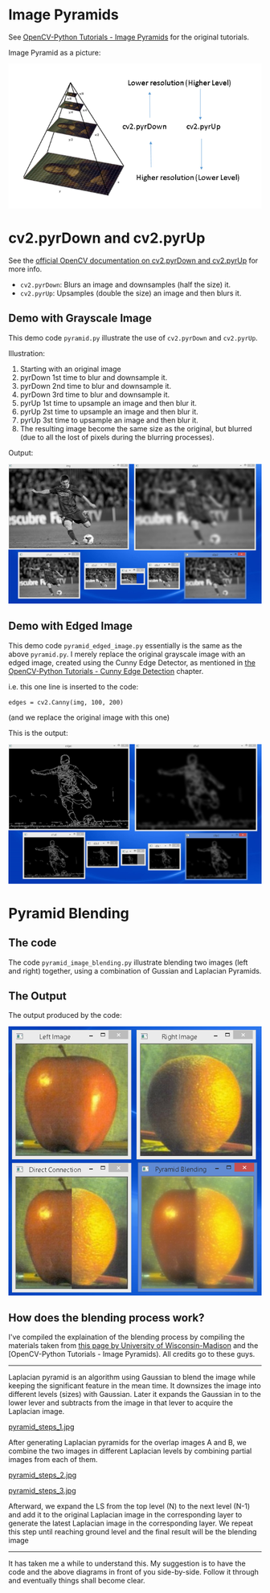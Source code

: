 # Image Pyramids

See [OpenCV-Python Tutorials - Image Pyramids](https://opencv-python-tutroals.readthedocs.org/en/latest/py_tutorials/py_imgproc/py_pyramids/py_pyramids.html#pyramids) for the original tutorials.

Image Pyramid as a picture:

![image_pyramid.png](./screenshots/image_pyramid.png)

# cv2.pyrDown and cv2.pyrUp

See the [official OpenCV documentation on cv2.pyrDown and cv2.pyrUp](http://docs.opencv.org/modules/imgproc/doc/filtering.html) for more info.

- `cv2.pyrDown`: Blurs an image and downsamples (half the size) it.
- `cv2.pyrUp`: Upsamples (double the size) an image and then blurs it.

## Demo with Grayscale Image

This demo code `pyramid.py` illustrate the use of `cv2.pyrDown` and `cv2.pyrUp`.

Illustration:

1. Starting with an original image
2. pyrDown 1st time to blur and downsample it.
3. pyrDown 2nd time to blur and downsample it.
4. pyrDown 3rd time to blur and downsample it.
5. pyrUp 1st time to upsample an image and then blur it.
6. pyrUp 2st time to upsample an image and then blur it.
7. pyrUp 3st time to upsample an image and then blur it.
8. The resulting image become the same size as the original, but blurred (due to all the lost of pixels during the blurring processes).

Output:

![image_pyramid_down3_up3.png](./screenshots/image_pyramid_down3_up3.png)

## Demo with Edged Image

This demo code `pyramid_edged_image.py` essentially is the same as the above `pyramid.py`. I merely replace the original grayscale image with an edged image, created using the Cunny Edge Detector, as mentioned in [the OpenCV-Python Tutorials - Cunny Edge Detection](https://opencv-python-tutroals.readthedocs.org/en/latest/py_tutorials/py_imgproc/py_canny/py_canny.html#canny) chapter.

i.e. this one line is inserted to the code:

```.python
edges = cv2.Canny(img, 100, 200)
```

(and we replace the original image with this one)

This is the output:

![image_pyramid_down3_up3_edged_image.png](./screenshots/image_pyramid_down3_up3_edged_image.png)


# Pyramid Blending

## The code

The code `pyramid_image_blending.py` illustrate blending two images (left and right) together, using a combination of Gussian and Laplacian Pyramids.

## The Output

The output produced by the code:

![pyramid_blending.png](./screenshots/pyramid_blending.png)

## How does the blending process work?

I've compiled the explaination of the blending process by compiling the materials taken from [this page by University of Wisconsin-Madison](http://pages.cs.wisc.edu/~csverma/CS766_09/ImageMosaic/imagemosaic.html) and the [OpenCV-Python Tutorials - Image Pyramids). All credits go to these guys.

---

Laplacian pyramid is an algorithm using Gaussian to blend the image while keeping the significant feature in the mean time. It downsizes the image into different levels (sizes) with Gaussian. Later it expands the Gaussian in to the lower lever and subtracts from the image in that lever to acquire the Laplacian image.

[pyramid_steps_1.jpg](./screenshots/pyramid_steps_1.jpg)

After generating Laplacian pyramids for the overlap images A and B, we combine the two images in different Laplacian levels by combining partial images from each of them.

[pyramid_steps_2.jpg](./screenshots/pyramid_steps_1.jpg)

[pyramid_steps_3.jpg](./screenshots/pyramid_steps_1.jpg)

Afterward, we expand the LS from the top level (N) to the next level (N-1) and add it to the original Laplacian image in the corresponding layer to generate the latest Laplacian image in the corresponding layer. We repeat this step until reaching ground level and the final result will be the blending image

---

It has taken me a while to understand this. My suggestion is to have the code and the above diagrams in front of you side-by-side. Follow it through and eventually things shall become clear.
